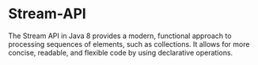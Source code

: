 # Stream-API
The Stream API in Java 8 provides a modern, functional approach to processing sequences of elements, such as collections. It allows for more concise, readable, and flexible code by using declarative operations. 
